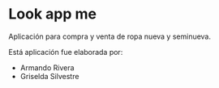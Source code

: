 # Look app me

Aplicación para compra y venta de ropa nueva y seminueva.

Está aplicación fue elaborada por:

- Armando Rivera
- Griselda Silvestre
